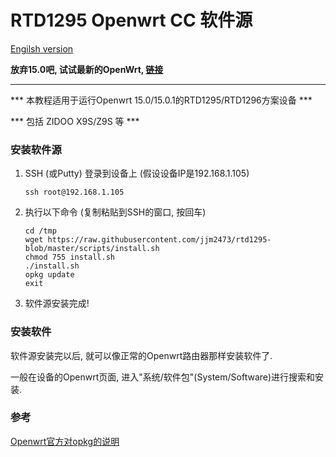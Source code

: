 # RTD1295 Openwrt CC 软件源
[Engilsh version](/README_EN.md)

**放弃15.0吧, 试试最新的OpenWrt, [链接](https://github.com/jjm2473/openwrt/wiki/RTD129X-Openwrt-18.06)**


-----
*** 本教程适用于运行Openwrt 15.0/15.0.1的RTD1295/RTD1296方案设备 ***

*** 包括 ZIDOO X9S/Z9S 等 ***

### 安装软件源
1. SSH (或Putty) 登录到设备上 (假设设备IP是192.168.1.105)
    ```
    ssh root@192.168.1.105
    ```
2. 执行以下命令 (复制粘贴到SSH的窗口, 按回车)
    ```
    cd /tmp
    wget https://raw.githubusercontent.com/jjm2473/rtd1295-blob/master/scripts/install.sh
    chmod 755 install.sh
    ./install.sh
    opkg update
    exit
    ```
3. 软件源安装完成!

### 安装软件
软件源安装完以后, 就可以像正常的Openwrt路由器那样安装软件了.

一般在设备的Openwrt页面, 进入"系统/软件包"(System/Software)进行搜索和安装.

### 参考
[Openwrt官方对opkg的说明](https://openwrt.org/docs/guide-user/additional-software/opkg)

